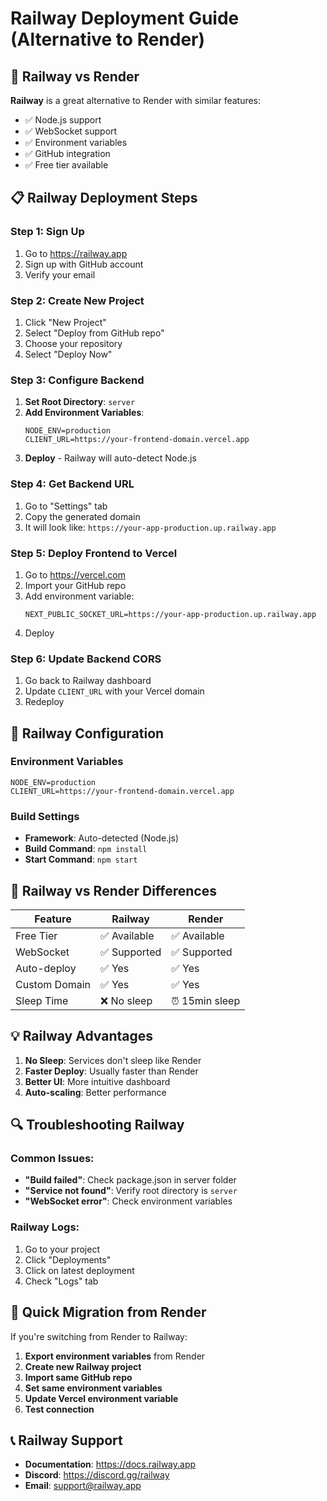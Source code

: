 # Railway Deployment Guide (Alternative to Render)

## 🚀 Railway vs Render

**Railway** is a great alternative to Render with similar features:
- ✅ Node.js support
- ✅ WebSocket support
- ✅ Environment variables
- ✅ GitHub integration
- ✅ Free tier available

## 📋 Railway Deployment Steps

### Step 1: Sign Up
1. Go to https://railway.app
2. Sign up with GitHub account
3. Verify your email

### Step 2: Create New Project
1. Click "New Project"
2. Select "Deploy from GitHub repo"
3. Choose your repository
4. Select "Deploy Now"

### Step 3: Configure Backend
1. **Set Root Directory**: `server`
2. **Add Environment Variables**:
   ```
   NODE_ENV=production
   CLIENT_URL=https://your-frontend-domain.vercel.app
   ```
3. **Deploy** - Railway will auto-detect Node.js

### Step 4: Get Backend URL
1. Go to "Settings" tab
2. Copy the generated domain
3. It will look like: `https://your-app-production.up.railway.app`

### Step 5: Deploy Frontend to Vercel
1. Go to https://vercel.com
2. Import your GitHub repo
3. Add environment variable:
   ```
   NEXT_PUBLIC_SOCKET_URL=https://your-app-production.up.railway.app
   ```
4. Deploy

### Step 6: Update Backend CORS
1. Go back to Railway dashboard
2. Update `CLIENT_URL` with your Vercel domain
3. Redeploy

## 🔧 Railway Configuration

### Environment Variables
```env
NODE_ENV=production
CLIENT_URL=https://your-frontend-domain.vercel.app
```

### Build Settings
- **Framework**: Auto-detected (Node.js)
- **Build Command**: `npm install`
- **Start Command**: `npm start`

## 🚨 Railway vs Render Differences

| Feature | Railway | Render |
|---------|---------|--------|
| Free Tier | ✅ Available | ✅ Available |
| WebSocket | ✅ Supported | ✅ Supported |
| Auto-deploy | ✅ Yes | ✅ Yes |
| Custom Domain | ✅ Yes | ✅ Yes |
| Sleep Time | ❌ No sleep | ⏰ 15min sleep |

## 💡 Railway Advantages

1. **No Sleep**: Services don't sleep like Render
2. **Faster Deploy**: Usually faster than Render
3. **Better UI**: More intuitive dashboard
4. **Auto-scaling**: Better performance

## 🔍 Troubleshooting Railway

### Common Issues:
- **"Build failed"**: Check package.json in server folder
- **"Service not found"**: Verify root directory is `server`
- **"WebSocket error"**: Check environment variables

### Railway Logs:
1. Go to your project
2. Click "Deployments"
3. Click on latest deployment
4. Check "Logs" tab

## 🎯 Quick Migration from Render

If you're switching from Render to Railway:

1. **Export environment variables** from Render
2. **Create new Railway project**
3. **Import same GitHub repo**
4. **Set same environment variables**
5. **Update Vercel environment variable**
6. **Test connection**

## 📞 Railway Support

- **Documentation**: https://docs.railway.app
- **Discord**: https://discord.gg/railway
- **Email**: support@railway.app 
